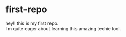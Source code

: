 # first-repo
hey!! this is my first repo.
<br>
I m quite eager about learning this amazing techie tool.
